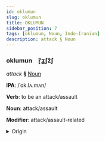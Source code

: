 ```yaml
---
id: oklumun
slug: oklumun
title: OKLUMUN
sidebar_position: 7
tags: [oklumun, Noun, Indo-Iranian]
description: attack § Noun
---
```


### oklumun&emsp;<span kind="abugida">ɽ̑ʓʃƶ̃ʃ</span>

*attack* **§** [Noun](../../tags/Noun)

**IPA**: /ˈɑk.lʌ.mʌn/

**Verb**: to be an attack/assault

**Noun**: attack/assault

**Modifier**: attack/assault-related

<details>
    <summary>Origin</summary>
    Hindi आक्रमण ākramaṇ [äːk.ɾɐ.mɐ̃ɳ]<br/>
    <em>Indo-Iranian Language Family</em>
</details>